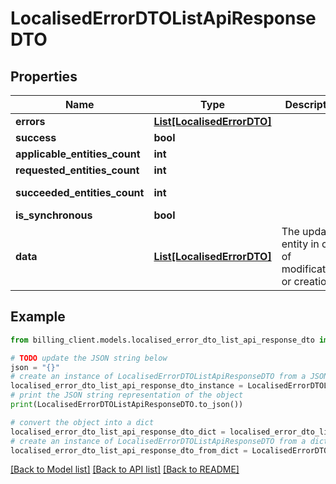 # LocalisedErrorDTOListApiResponseDTO


## Properties

Name | Type | Description | Notes
------------ | ------------- | ------------- | -------------
**errors** | [**List[LocalisedErrorDTO]**](LocalisedErrorDTO.md) |  | [optional] 
**success** | **bool** |  | [optional] 
**applicable_entities_count** | **int** |  | [optional] 
**requested_entities_count** | **int** |  | [optional] 
**succeeded_entities_count** | **int** |  | [optional] [readonly] 
**is_synchronous** | **bool** |  | [optional] 
**data** | [**List[LocalisedErrorDTO]**](LocalisedErrorDTO.md) | The updated entity in case of modifications or creation | [optional] 

## Example

```python
from billing_client.models.localised_error_dto_list_api_response_dto import LocalisedErrorDTOListApiResponseDTO

# TODO update the JSON string below
json = "{}"
# create an instance of LocalisedErrorDTOListApiResponseDTO from a JSON string
localised_error_dto_list_api_response_dto_instance = LocalisedErrorDTOListApiResponseDTO.from_json(json)
# print the JSON string representation of the object
print(LocalisedErrorDTOListApiResponseDTO.to_json())

# convert the object into a dict
localised_error_dto_list_api_response_dto_dict = localised_error_dto_list_api_response_dto_instance.to_dict()
# create an instance of LocalisedErrorDTOListApiResponseDTO from a dict
localised_error_dto_list_api_response_dto_from_dict = LocalisedErrorDTOListApiResponseDTO.from_dict(localised_error_dto_list_api_response_dto_dict)
```
[[Back to Model list]](../README.md#documentation-for-models) [[Back to API list]](../README.md#documentation-for-api-endpoints) [[Back to README]](../README.md)


